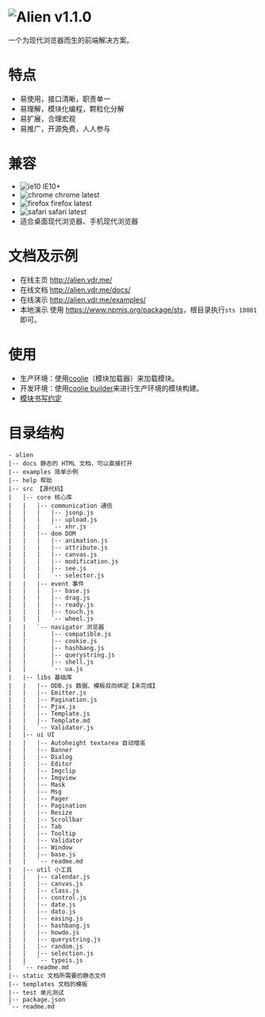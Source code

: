 # ![Alien](http://ydrimg.oss-cn-hangzhou.aliyuncs.com/20140914113127363721429460.png) v1.1.0
一个为现代浏览器而生的前端解决方案。


# 特点
* 易使用，接口清晰，职责单一
* 易理解，模块化编程，颗粒化分解
* 易扩展，合理宏观
* 易推广，开源免费，人人参与


# 兼容
* ![ie10](http://ydrimg.oss-cn-hangzhou.aliyuncs.com/20140919111504913271952205.png) IE10+
* ![chrome](http://ydrimg.oss-cn-hangzhou.aliyuncs.com/20140919111534857215164833.png) chrome latest
* ![firefox](http://ydrimg.oss-cn-hangzhou.aliyuncs.com/20140919111545251609050667.png) firefox latest
* ![safari](http://ydrimg.oss-cn-hangzhou.aliyuncs.com/20140919191953088445180368.png) safari latest
* 适合桌面现代浏览器、手机现代浏览器


# 文档及示例
- 在线主页 <http://alien.ydr.me/>
- 在线文档 <http://alien.ydr.me/docs/>
- 在线演示 <http://alien.ydr.me/examples/>
- 本地演示 使用 <https://www.npmjs.org/package/sts>，根目录执行`sts 18081`即可。


# 使用
- 生产环境：使用[coolie](http://github.com/cloudcome/coolie)（模块加载器）来加载模块。
- 开发环境：使用[coolie builder](http://github.com/cloudcome/nodejs-coolie)来进行生产环境的模块构建。
- [模块书写约定](https://github.com/cloudcome/alien/blob/master/help/module-convention.md)


# 目录结构
```
- alien
|-- docs 静态的 HTML 文档，可以直接打开
|-- examples 简单示例
|-- help 帮助
|-- src 【源代码】
|	|-- core 核心库
|	|	|-- communication 通信
|	|	|	|-- jsonp.js
|	|	|	|-- upload.js
|	|	|	`-- xhr.js
|	|	|-- dom DOM
|	|	|	|-- animation.js
|	|	|	|-- attribute.js
|	|	|	|-- canvas.js
|	|	|	|-- modification.js
|	|	|	|-- see.js
|	|	|	`-- selector.js
|	|	|-- event 事件
|	|	|	|-- base.js
|	|	|	|-- drag.js
|	|	|	|-- ready.js
|	|	|	|-- touch.js
|	|	|	`-- wheel.js
|	|	`-- navigator 浏览器
|	|		|-- compatible.js
|	|		|-- cookie.js
|	|		|-- hashbang.js
|	|		|-- querystring.js
|	|		|-- shell.js
|	|		`-- ua.js
|	|-- libs 基础库
|	|	|-- DDB.js 数据、模板双向绑定【未完成】
|	|	|-- Emitter.js
|	|	|-- Pagination.js
|	|	|-- Pjax.js
|	|	|-- Template.js
|	|	|-- Template.md
|	|	`-- Validator.js
|	|-- ui UI
|	|	|-- Autoheight textarea 自动增高
|	|	|-- Banner
|	|	|-- Dialog
|	|	|-- Editor
|	|	|-- Imgclip
|	|	|-- Imgview
|	|	|-- Mask
|	|	|-- Msg
|	|	|-- Pager
|	|	|-- Pagination
|	|	|-- Resize
|	|	|-- Scrollbar
|	|	|-- Tab
|	|	|-- Tooltip
|	|	|-- Validator
|	|	|-- Window
|	|	|-- base.js
|	|	`-- readme.md
|	|-- util 小工具
|	|	|-- calendar.js
|	|	|-- canvas.js
|	|	|-- class.js
|	|	|-- control.js
|	|	|-- date.js
|	|	|-- dato.js
|	|	|-- easing.js
|	|	|-- hashbang.js
|	|	|-- howdo.js
|	|	|-- querystring.js
|	|	|-- random.js
|	|	|-- selection.js
|	|	`-- typeis.js
|	`-- readme.md
|-- static 文档所需要的静态文件
|-- templates 文档的模板
|-- test 单元测试
|-- package.json
`-- readme.md
```
